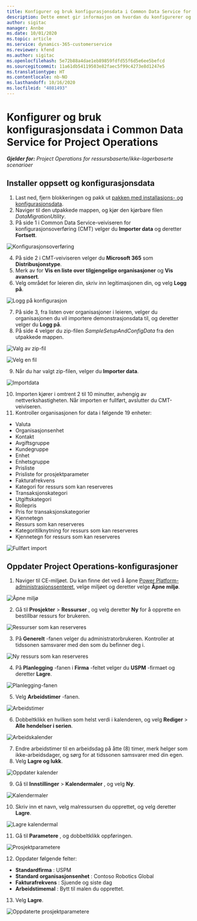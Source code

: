 ```yaml
---
title: Konfigurer og bruk konfigurasjonsdata i Common Data Service for Project Operations
description: Dette emnet gir informasjon om hvordan du konfigurerer og bruker konfigurasjonsdata i Project Operations.
author: sigitac
manager: Annbe
ms.date: 10/01/2020
ms.topic: article
ms.service: dynamics-365-customerservice
ms.reviewer: kfend
ms.author: sigitac
ms.openlocfilehash: 5e72b88a4dae1eb89859fdfd55f6d5e6ee5befcd
ms.sourcegitcommit: 11a61db54119503e82faec5f99c4273e8d1247e5
ms.translationtype: HT
ms.contentlocale: nb-NO
ms.lasthandoff: 10/16/2020
ms.locfileid: "4081493"
---
```

# <a name="set-up-and-apply-configuration-data-in-the-common-data-service-for-project-operations"></a>Konfigurer og bruk konfigurasjonsdata i Common Data Service for Project Operations

_**Gjelder for:** Project Operations for ressursbaserte/ikke-lagerbaserte scenarioer_

## <a name="install-setup-and-configuration-data"></a>Installer oppsett og konfigurasjonsdata

1. Last ned, fjern blokkeringen og pakk ut [pakken med installasjons- og konfigurasjonsdata](https://download.microsoft.com/download/1/3/4/1349369c-6209-42b7-b3b4-5be0e67cacd8/ProjOpsSampleSetupData-%20Integrated%20UR1.zip).
2. Naviger til den utpakkede mappen, og kjør den kjørbare filen *DataMigrationUtility*.
3. På side 1 i Common Data Service-veiviseren for konfigurasjonsoverføring (CMT) velger du **Importer data** og deretter **Fortsett**.

![Konfigurasjonsoverføring](./media/1ConfigurationMigration.png)

4. På side 2 i CMT-veiviseren velger du **Microsoft 365** som **Distribusjonstype**.
5. Merk av for **Vis en liste over tilgjengelige organisasjoner** og **Vis avansert**.
6. Velg området for leieren din, skriv inn legitimasjonen din, og velg **Logg på**.

![Logg på konfigurasjon](./media/2ConfigurationSignin.png)

7. På side 3, fra listen over organisasjoner i leieren, velger du organisasjonen du vil importere demonstrasjonsdata til, og deretter velger du **Logg på**.
8. På side 4 velger du zip-filen *SampleSetupAndConfigData* fra den utpakkede mappen.

![Valg av zip-fil](./media/3ZipFile.png)

![Velg en fil](./media/4SelectAFile.png)

9. Når du har valgt zip-filen, velger du **Importer data**.

![Importdata](./media/5ImportData.png)

10. Importen kjører i omtrent 2 til 10 minutter, avhengig av nettverkshastigheten. Når importen er fullført, avslutter du CMT-veiviseren. 
11. Kontroller organisasjonen for data i følgende 19 enheter:

  - Valuta
  - Organisasjonsenhet
  - Kontakt
  - Avgiftsgruppe
  - Kundegruppe
  - Enhet
  - Enhetsgruppe
  - Prisliste
  - Prisliste for prosjektparameter
  - Fakturafrekvens
  - Kategori for ressurs som kan reserveres
  - Transaksjonskategori
  - Utgiftskategori
  - Rollepris
  - Pris for transaksjonskategorier
  - Kjennetegn
  - Ressurs som kan reserveres
  - Kategoritilknytning for ressurs som kan reserveres
  - Kjennetegn for ressurs som kan reserveres

![Fullført import](./media/6CompleteImport.png)

## <a name="update-project-operations-configurations"></a>Oppdater Project Operations-konfigurasjoner

1. Naviger til CE-miljøet. Du kan finne det ved å åpne [Power Platform-administrasjonssenteret](https://admin.powerplatform.microsoft.com/environments), velge miljøet og deretter velge **Åpne miljø**. 

![Åpne miljø](./media/7OpenEnvironment.png)

2. Gå til **Prosjekter** > **Ressurser** , og velg deretter **Ny** for å opprette en bestillbar ressurs for brukeren.

![Ressurser som kan reserveres](./media/8BookableResources.png)

3. På **Generelt** -fanen velger du administratorbrukeren. Kontroller at tidssonen samsvarer med den som du befinner deg i. 

![Ny ressurs som kan reserveres](./media/9NewBookableResource.png)

4. På **Planlegging** -fanen i **Firma** -feltet velger du **USPM** -firmaet og deretter **Lagre**. 

![Planlegging-fanen](./media/10SchedulingTab.png)

5. Velg **Arbeidstimer** -fanen.  

![Arbeidstimer](./media/11WorkHours.png)

6. Dobbeltklikk en hvilken som helst verdi i kalenderen, og velg **Rediger** > **Alle hendelser i serien**. 

![Arbeidskalender](./media/12WorkCalendar.png)

7. Endre arbeidstimer til en arbeidsdag på åtte (8) timer, merk helger som ikke-arbeidsdager, og sørg for at tidssonen samsvarer med din egen. 
8. Velg **Lagre og lukk**.

![Oppdater kalender](./media/13UpdateCalendar.png)

9. Gå til **Innstillinger** > **Kalendermaler** , og velg **Ny**.
 
 ![Kalendermaler](./media/14CalendarTemplates.png)
 
 10. Skriv inn et navn, velg malressursen du opprettet, og velg deretter **Lagre**. 
 
 ![Lagre kalendermal](./media/15SaveCalendarTemplate.png)
 
 11. Gå til **Parametere** , og dobbeltklikk oppføringen. 
 
 ![Prosjektparametere](./media/16ProjectParameters.png)
 
12. Oppdater følgende felter:

 - **Standardfirma** : USPM
 - **Standard organisasjonsenhet** : Contoso Robotics Global
 - **Fakturafrekvens** : Sjuende og siste dag
 - **Arbeidstimemal** : Bytt til malen du opprettet.

13. Velg **Lagre**. 

![Oppdaterte prosjektparametere](./media/17UpdatedProjectParameters.png)
